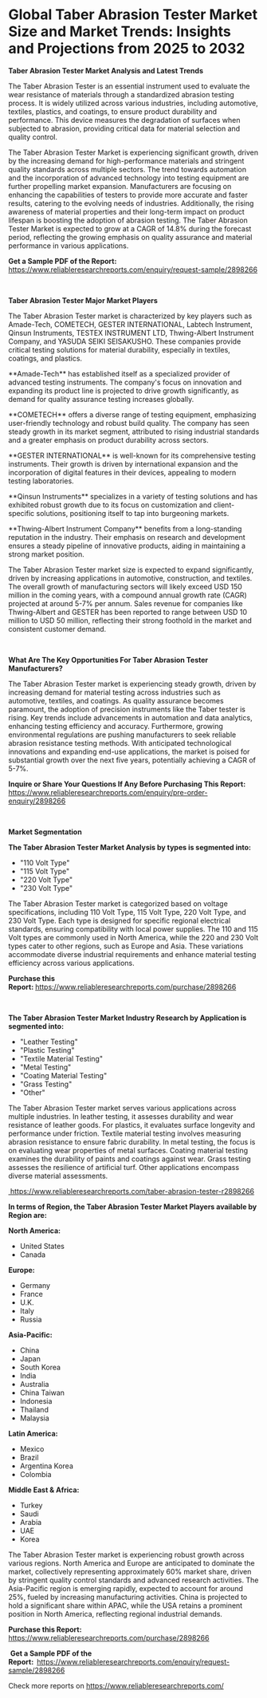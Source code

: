 <p><h1>Global Taber Abrasion Tester Market Size and Market Trends: Insights and Projections from 2025 to 2032</h1></p><p><strong>Taber Abrasion Tester Market Analysis and Latest Trends</strong></p>
<p><p>The Taber Abrasion Tester is an essential instrument used to evaluate the wear resistance of materials through a standardized abrasion testing process. It is widely utilized across various industries, including automotive, textiles, plastics, and coatings, to ensure product durability and performance. This device measures the degradation of surfaces when subjected to abrasion, providing critical data for material selection and quality control.</p><p>The Taber Abrasion Tester Market is experiencing significant growth, driven by the increasing demand for high-performance materials and stringent quality standards across multiple sectors. The trend towards automation and the incorporation of advanced technology into testing equipment are further propelling market expansion. Manufacturers are focusing on enhancing the capabilities of testers to provide more accurate and faster results, catering to the evolving needs of industries. Additionally, the rising awareness of material properties and their long-term impact on product lifespan is boosting the adoption of abrasion testing. The Taber Abrasion Tester Market is expected to grow at a CAGR of 14.8% during the forecast period, reflecting the growing emphasis on quality assurance and material performance in various applications.</p></p>
<p><strong>Get a Sample PDF of the Report:&nbsp;</strong> <a href="https://www.reliableresearchreports.com/enquiry/request-sample/2898266?utm_campaign=3057&utm_medium=2&utm_source=Github&utm_content=ia&utm_term=15032025&utm_id=taber-abrasion-tester">https://www.reliableresearchreports.com/enquiry/request-sample/2898266</a></p>
<p>&nbsp;</p>
<p><strong>Taber Abrasion Tester Major Market Players</strong></p>
<p><p>The Taber Abrasion Tester market is characterized by key players such as Amade-Tech, COMETECH, GESTER INTERNATIONAL, Labtech Instrument, Qinsun Instruments, TESTEX INSTRUMENT LTD, Thwing-Albert Instrument Company, and YASUDA SEIKI SEISAKUSHO. These companies provide critical testing solutions for material durability, especially in textiles, coatings, and plastics.</p><p>**Amade-Tech** has established itself as a specialized provider of advanced testing instruments. The company's focus on innovation and expanding its product line is projected to drive growth significantly, as demand for quality assurance testing increases globally.</p><p>**COMETECH** offers a diverse range of testing equipment, emphasizing user-friendly technology and robust build quality. The company has seen steady growth in its market segment, attributed to rising industrial standards and a greater emphasis on product durability across sectors. </p><p>**GESTER INTERNATIONAL** is well-known for its comprehensive testing instruments. Their growth is driven by international expansion and the incorporation of digital features in their devices, appealing to modern testing laboratories.</p><p>**Qinsun Instruments** specializes in a variety of testing solutions and has exhibited robust growth due to its focus on customization and client-specific solutions, positioning itself to tap into burgeoning markets.</p><p>**Thwing-Albert Instrument Company** benefits from a long-standing reputation in the industry. Their emphasis on research and development ensures a steady pipeline of innovative products, aiding in maintaining a strong market position.</p><p>The Taber Abrasion Tester market size is expected to expand significantly, driven by increasing applications in automotive, construction, and textiles. The overall growth of manufacturing sectors will likely exceed USD 150 million in the coming years, with a compound annual growth rate (CAGR) projected at around 5-7% per annum. Sales revenue for companies like Thwing-Albert and GESTER has been reported to range between USD 10 million to USD 50 million, reflecting their strong foothold in the market and consistent customer demand.</p></p>
<p>&nbsp;</p>
<p><strong>What Are The Key Opportunities For Taber Abrasion Tester Manufacturers?</strong></p>
<p><p>The Taber Abrasion Tester market is experiencing steady growth, driven by increasing demand for material testing across industries such as automotive, textiles, and coatings. As quality assurance becomes paramount, the adoption of precision instruments like the Taber tester is rising. Key trends include advancements in automation and data analytics, enhancing testing efficiency and accuracy. Furthermore, growing environmental regulations are pushing manufacturers to seek reliable abrasion resistance testing methods. With anticipated technological innovations and expanding end-use applications, the market is poised for substantial growth over the next five years, potentially achieving a CAGR of 5-7%.</p></p>
<p><strong>Inquire or Share Your Questions If Any Before Purchasing This Report:</strong> <a href="https://www.reliableresearchreports.com/enquiry/pre-order-enquiry/2898266?utm_campaign=3057&utm_medium=2&utm_source=Github&utm_content=ia&utm_term=15032025&utm_id=taber-abrasion-tester">https://www.reliableresearchreports.com/enquiry/pre-order-enquiry/2898266</a></p>
<p>&nbsp;</p>
<p><strong>Market Segmentation</strong></p>
<p><strong>The Taber Abrasion Tester Market Analysis by types is segmented into:</strong></p>
<p><ul><li>"110 Volt Type"</li><li>"115 Volt Type"</li><li>"220 Volt Type"</li><li>"230 Volt Type"</li></ul></p>
<p><p>The Taber Abrasion Tester market is categorized based on voltage specifications, including 110 Volt Type, 115 Volt Type, 220 Volt Type, and 230 Volt Type. Each type is designed for specific regional electrical standards, ensuring compatibility with local power supplies. The 110 and 115 Volt types are commonly used in North America, while the 220 and 230 Volt types cater to other regions, such as Europe and Asia. These variations accommodate diverse industrial requirements and enhance material testing efficiency across various applications.</p></p>
<p><strong>Purchase this Report:&nbsp;</strong><a href="https://www.reliableresearchreports.com/purchase/2898266?utm_campaign=3057&utm_medium=2&utm_source=Github&utm_content=ia&utm_term=15032025&utm_id=taber-abrasion-tester">https://www.reliableresearchreports.com/purchase/2898266</a></p>
<p>&nbsp;</p>
<p><strong>The Taber Abrasion Tester Market Industry Research by Application is segmented into:</strong></p>
<p><ul><li>"Leather Testing"</li><li>"Plastic Testing"</li><li>"Textile Material Testing"</li><li>"Metal Testing"</li><li>"Coating Material Testing"</li><li>"Grass Testing"</li><li>"Other"</li></ul></p>
<p><p>The Taber Abrasion Tester market serves various applications across multiple industries. In leather testing, it assesses durability and wear resistance of leather goods. For plastics, it evaluates surface longevity and performance under friction. Textile material testing involves measuring abrasion resistance to ensure fabric durability. In metal testing, the focus is on evaluating wear properties of metal surfaces. Coating material testing examines the durability of paints and coatings against wear. Grass testing assesses the resilience of artificial turf. Other applications encompass diverse material assessments.</p></p>
<p><a href="https://www.reliableresearchreports.com/taber-abrasion-tester-r2898266?utm_campaign=3057&utm_medium=2&utm_source=Github&utm_content=ia&utm_term=15032025&utm_id=taber-abrasion-tester">&nbsp;https://www.reliableresearchreports.com/taber-abrasion-tester-r2898266</a></p>
<p><strong>In terms of Region, the Taber Abrasion Tester Market Players available by Region are:</strong></p>
<p>
    <p> <strong> North America: </strong>
        <ul>
            <li>United States</li>
            <li>Canada</li>
        </ul>
        </p> 
    <p> <strong> Europe: </strong>
        <ul>
            <li>Germany</li>
            <li>France</li>
            <li>U.K.</li>
            <li>Italy</li>
            <li>Russia</li>
        </ul>
        </p> 
    <p> <strong> Asia-Pacific: </strong>
        <ul>
            <li>China</li>
            <li>Japan</li>
            <li>South Korea</li>
            <li>India</li>
            <li>Australia</li>
            <li>China Taiwan</li>
            <li>Indonesia</li>
            <li>Thailand</li>
            <li>Malaysia</li>
        </ul>
        </p> 
    <p> <strong> Latin America: </strong>
        <ul>
            <li>Mexico</li>
            <li>Brazil</li>
            <li>Argentina Korea</li>
            <li>Colombia</li>
        </ul>
        </p> 
    <p> <strong> Middle East & Africa: </strong>
        <ul>
            <li>Turkey</li>
            <li>Saudi</li>
            <li>Arabia</li>
            <li>UAE</li>
            <li>Korea</li>
        </ul>
    </p>
    </p>
<p><p>The Taber Abrasion Tester market is experiencing robust growth across various regions. North America and Europe are anticipated to dominate the market, collectively representing approximately 60% market share, driven by stringent quality control standards and advanced research activities. The Asia-Pacific region is emerging rapidly, expected to account for around 25%, fueled by increasing manufacturing activities. China is projected to hold a significant share within APAC, while the USA retains a prominent position in North America, reflecting regional industrial demands.</p></p>
<p><strong>Purchase this Report: </strong><a href="https://www.reliableresearchreports.com/purchase/2898266?utm_campaign=3057&utm_medium=2&utm_source=Github&utm_content=ia&utm_term=15032025&utm_id=taber-abrasion-tester">https://www.reliableresearchreports.com/purchase/2898266</a></p>
<p>&nbsp;<strong>Get a Sample PDF of the Report:&nbsp;&nbsp;</strong><a href="https://www.reliableresearchreports.com/enquiry/request-sample/2898266?utm_campaign=3057&utm_medium=2&utm_source=Github&utm_content=ia&utm_term=15032025&utm_id=taber-abrasion-tester">https://www.reliableresearchreports.com/enquiry/request-sample/2898266</a></p>
<p><strong></strong></p>
<p>Check more reports on <a href="https://www.reliableresearchreports.com/?utm_campaign=3057&utm_medium=2&utm_source=Github&utm_content=ia&utm_term=15032025&utm_id=taber-abrasion-tester">https://www.reliableresearchreports.com/</a></p>